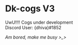 # Dk-cogs V3
UwU!!!! Cogs under development  
Discord User: {dhiva}#1852  

*Am bored, make me busy >_>*
